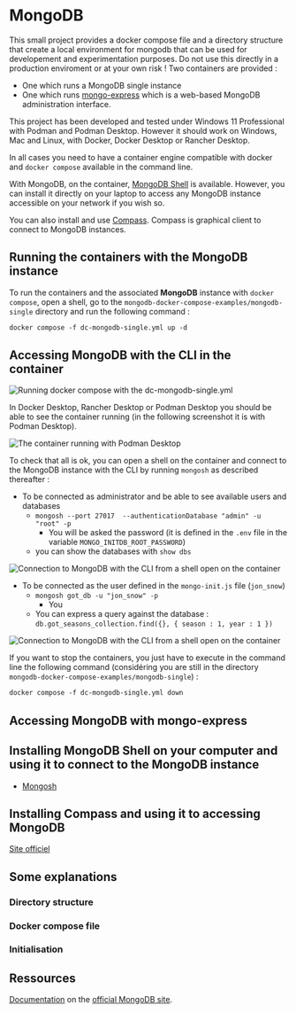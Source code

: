 # MongoDB

This small project provides a docker compose file and a directory structure that create a local environment for mongodb that can be used for developement and experimentation purposes.
Do not use this directly in a production enviroment or at your own risk !
Two containers are provided :

* One which runs a MongoDB single instance
* One which runs [mongo-express](https://github.com/mongo-express/mongo-express) which is a web-based MongoDB administration interface.

This project has been developed and tested under Windows 11 Professional with Podman and Podman Desktop.
However it should work on Windows, Mac and Linux, with Docker, Docker Desktop or Rancher Desktop.

In all cases you need to have a container engine compatible with docker and `docker compose` available in the command line.

With MongoDB, on the container, [MongoDB Shell](https://www.mongodb.com/try/download/shell) is available. However, you can install it directly on your laptop to access any MongoDB instance accessible on your network if you wish so.

You can also install and use [Compass](https://www.mongodb.com/products/tools/compass). Compass is graphical client to connect to MongoDB instances.

## Running the containers with the MongoDB instance

To run the containers and the associated **MongoDB** instance with `docker compose`, open a shell, go to the `mongodb-docker-compose-examples/mongodb-single` directory and run the following command :

```txt
docker compose -f dc-mongodb-single.yml up -d
```

## Accessing MongoDB with the CLI in the container

![Running docker compose with the dc-mongodb-single.yml](.:img/simple-docker-compose-4-single-node-mongodb-001.png "Running docker compose with the dc-mongodb-single.yml")

In Docker Desktop, Rancher Desktop or Podman Desktop you should be able to see the container running (in the following screenshot it is with Podman Desktop).

![The container running with Podman Desktop](.:img/simple-docker-compose-4-single-node-mongodb-002.png "The container running with Podman Desktop")

To check that all is ok, you can open a shell on the container and connect to the MongoDB instance with the CLI by running `mongosh` as described thereafter :

* To be connected as administrator and be able to see available users and databases
  * `mongosh --port 27017  --authenticationDatabase "admin" -u "root" -p`
    * You will be asked the password (it is defined in the `.env` file in the variable `MONGO_INITDB_ROOT_PASSWORD`)
  * you can show the databases with `show dbs`

![Connection to MongoDB with the CLI from a shell open on the container](.:img/simple-docker-compose-4-single-node-mongodb-003.png "Connection to MongoDB with the CLI from a shell open on the container")

* To be connected as the user defined in the `mongo-init.js` file (`jon_snow`)
  * `mongosh got_db -u "jon_snow" -p`
    * You
  * You can express a query against the database : `db.got_seasons_collection.find({}, { season : 1, year : 1 })`

![Connection to MongoDB with the CLI from a shell open on the container](.:img/simple-docker-compose-4-single-node-mongodb-003.png "Connection to MongoDB with the CLI from a shell open on the container")

If you want to stop the containers, you just have to execute in the command line the following command (considéring you are still in the directory `mongodb-docker-compose-examples/mongodb-single`) :

```txt
docker compose -f dc-mongodb-single.yml down
```

## Accessing MongoDB with mongo-express

## Installing MongoDB Shell on your computer and using it to connect to the MongoDB instance

* [Mongosh](https://www.mongodb.com/try/download/shell)

## Installing Compass and using it to accessing MongoDB

[Site officiel](https://www.mongodb.com/products/tools/compass)

## Some explanations

### Directory structure

### Docker compose file

### Initialisation

## Ressources

[Documentation](https://www.mongodb.com/docs/) on the [official MongoDB site](https://www.mongodb.com/).
